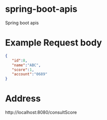 # spring-boot-apis
Spring boot apis

# Example Request body
```json
{
   "id":8,
   "name":"ABC",
   "score":1,
   "account":"0689"
}
```

# Address
http://localhost:8080/consultScore
